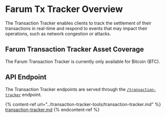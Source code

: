 # Farum Tx Tracker Overview

The Transaction Tracker enables clients to track the settlement of their transactions in real-time and respond to events that may impact their operations, such as network congestion or attacks.&#x20;

## Farum Transaction Tracker Asset Coverage

The Farum Transaction Tracker is currently only available for Bitcoin (BTC).

## API Endpoint

The Transaction Tracker endpoints are served through the [`/transaction-tracker`](https://docs.coinmetrics.io/api/v4#operation/getTxTracker) endpoint. &#x20;

{% content-ref url="../transaction-tracker-tools/transaction-tracker.md" %}
[transaction-tracker.md](../transaction-tracker-tools/transaction-tracker.md)
{% endcontent-ref %}
